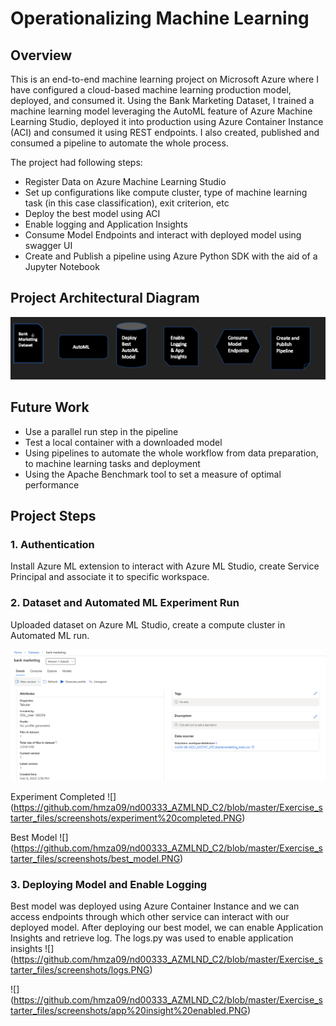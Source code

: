# Operationalizing Machine Learning

## Overview

This is an end-to-end machine learning project on Microsoft Azure where I have configured a cloud-based machine learning production model, deployed, and consumed it. Using the Bank Marketing Dataset, I trained a machine learning model leveraging the AutoML feature of Azure Machine Learning Studio, deployed it into production using Azure Container Instance (ACI) and consumed it using REST endpoints. I also created, published and consumed a pipeline to automate the whole process.

The project had following steps:

- Register Data on Azure Machine Learning Studio
- Set up configurations like compute cluster, type of machine learning task (in this case classification), exit criterion, etc
- Deploy the best model using ACI
- Enable logging and Application Insights
- Consume Model Endpoints and interact with deployed model using swagger UI
- Create and Publish a pipeline using Azure Python SDK with the aid of a Jupyter Notebook

## Project Architectural Diagram

![](https://github.com/hmza09/nd00333_AZMLND_C2/blob/master/Exercise_starter_files/screenshots/Architectural%20Diagram.png)

## Future Work

- Use a parallel run step in the pipeline
- Test a local container with a downloaded model
- Using pipelines to automate the whole workflow from data preparation, to machine learning tasks and deployment
- Using the Apache Benchmark tool to set a measure of optimal performance

## Project Steps

### 1. Authentication

Install Azure ML extension to interact with Azure ML Studio, create Service Principal and associate it to specific workspace.

### 2. Dataset and Automated ML Experiment Run

Uploaded dataset on Azure ML Studio, create a compute cluster in Automated ML run.

![](https://github.com/hmza09/nd00333_AZMLND_C2/blob/master/Exercise_starter_files/screenshots/dataset.PNG)

Experiment Completed
![] (https://github.com/hmza09/nd00333_AZMLND_C2/blob/master/Exercise_starter_files/screenshots/experiment%20completed.PNG)

Best Model
![] (https://github.com/hmza09/nd00333_AZMLND_C2/blob/master/Exercise_starter_files/screenshots/best_model.PNG)

### 3. Deploying Model and Enable Logging

Best model was deployed using Azure Container Instance and we can access endpoints through which other service can interact with our deployed model.
After deploying our best model, we can enable Application Insights and retrieve log.
The logs.py was used to enable application insights
![] (https://github.com/hmza09/nd00333_AZMLND_C2/blob/master/Exercise_starter_files/screenshots/logs.PNG)

![] (https://github.com/hmza09/nd00333_AZMLND_C2/blob/master/Exercise_starter_files/screenshots/app%20insight%20enabled.PNG)